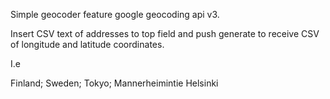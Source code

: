 Simple geocoder feature google geocoding api v3.

Insert CSV text of addresses to top field and push generate to receive CSV of longitude and latitude coordinates.


I.e

Finland; Sweden; Tokyo; Mannerheimintie Helsinki

